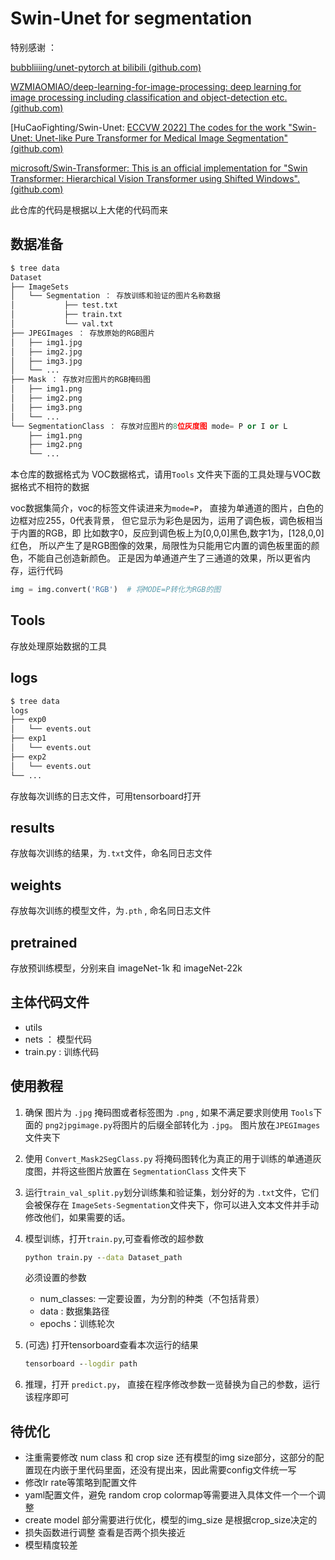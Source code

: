 # Swin-Unet for segmentation

特别感谢 ：

[bubbliiiing/unet-pytorch at bilibili (github.com)](https://github.com/bubbliiiing/unet-pytorch/tree/bilibili)

[WZMIAOMIAO/deep-learning-for-image-processing: deep learning for image processing including classification and object-detection etc. (github.com)](https://github.com/WZMIAOMIAO/deep-learning-for-image-processing)

[HuCaoFighting/Swin-Unet: [ECCVW 2022\] The codes for the work "Swin-Unet: Unet-like Pure Transformer for Medical Image Segmentation" (github.com)](https://github.com/HuCaoFighting/Swin-Unet)

[microsoft/Swin-Transformer: This is an official implementation for "Swin Transformer: Hierarchical Vision Transformer using Shifted Windows". (github.com)](https://github.com/microsoft/Swin-Transformer)

此仓库的代码是根据以上大佬的代码而来

## 数据准备

```python
$ tree data
Dataset
├── ImageSets
│   └── Segmentation ： 存放训练和验证的图片名称数据
│      		├── test.txt
│      		├── train.txt
│      		└── val.txt
├── JPEGImages ： 存放原始的RGB图片
│   ├── img1.jpg
│   ├── img2.jpg
│   ├── img3.jpg
│   └── ...
├── Mask ： 存放对应图片的RGB掩码图
│   ├── img1.png
│   ├── img2.png
│   ├── img3.png
│   └── ...
└── SegmentationClass ： 存放对应图片的8位灰度图 mode= P or I or L
    ├── img1.png
    ├── img2.png
    └── ...
```

本仓库的数据格式为 VOC数据格式，请用`Tools` 文件夹下面的工具处理与VOC数据格式不相符的数据

voc数据集简介，voc的标签文件读进来为`mode=P`，
直接为单通道的图片，白色的边框对应255，0代表背景，
但它显示为彩色是因为，运用了调色板，调色板相当于内置的RGB，即
比如数字0，反应到调色板上为[0,0,0]黑色,数字1为，[128,0,0]红色，
所以产生了是RGB图像的效果，局限性为只能用它内置的调色板里面的颜色，不能自己创造新颜色。
正是因为单通道产生了三通道的效果，所以更省内存，运行代码 

```python
img = img.convert('RGB')  # 将MODE=P转化为RGB的图
```



## Tools

存放处理原始数据的工具

## logs

```python
$ tree data
logs 
├── exp0
│   └── events.out
├── exp1
│ 	└── events.out
├── exp2 
│ 	└── events.out
└── ...

```

存放每次训练的日志文件，可用tensorboard打开

## results 

存放每次训练的结果，为`.txt`文件，命名同日志文件

## weights

存放每次训练的模型文件，为`.pth` , 命名同日志文件

## pretrained

存放预训练模型，分别来自 imageNet-1k 和 imageNet-22k 

## 主体代码文件

- utils
- nets ： 模型代码
- train.py :  训练代码

## 使用教程

1. 确保 图片为 `.jpg`  掩码图或者标签图为 `.png` , 如果不满足要求则使用 `Tools`下面的 `png2jpgimage.py`将图片的后缀全部转化为 `.jpg`。 图片放在`JPEGImages` 文件夹下

2. 使用 `Convert_Mask2SegClass.py`   将掩码图转化为真正的用于训练的单通道灰度图，并将这些图片放置在 `SegmentationClass` 文件夹下

3. 运行`train_val_split.py`划分训练集和验证集，划分好的为 `.txt`文件，它们会被保存在 `ImageSets-Segmentation`文件夹下，你可以进入文本文件并手动修改他们，如果需要的话。

4. 模型训练，打开`train.py`,可查看修改的超参数

   ```cmd
   python train.py --data Dataset_path 
   ```

   必须设置的参数

   - num_classes: 一定要设置，为分割的种类（不包括背景）
   - data : 数据集路径 
   - epochs：训练轮次

5. (可选) 打开tensorboard查看本次运行的结果
   ```cmd
   tensorboard --logdir path
   ```

6.  推理，打开 `predict.py`， 直接在程序修改参数一览替换为自己的参数，运行该程序即可



## 待优化

- 注重需要修改 num class 和 crop size  还有模型的img size部分，这部分的配置现在内嵌于里代码里面，还没有提出来，因此需要config文件统一写
- 修改lr rate等策略到配置文件
- yaml配置文件，避免 random crop  colormap等需要进入具体文件一个一个调整
- create model 部分需要进行优化，模型的img_size 是根据crop_size决定的
- 损失函数进行调整 查看是否两个损失接近
- 模型精度较差
